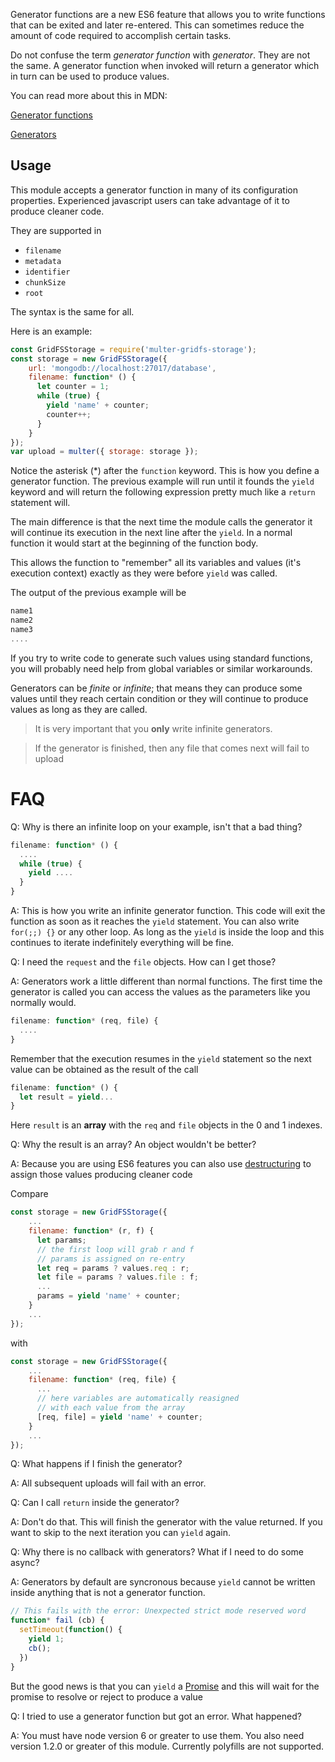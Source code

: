 Generator functions are a new ES6 feature that allows you to write functions
that can be exited and later re-entered. This can sometimes reduce the amount
of code required to accomplish certain tasks.

Do not confuse the term *generator function* with *generator*. They are not the same.
A generator function when invoked will return a generator which in turn can be
used to produce values.

You can read more about this in MDN:

[Generator functions][1]

[Generators][2]

## Usage

This module accepts a generator function in many of its configuration properties.
Experienced javascript users can take advantage of it to produce cleaner code.

They are supported in 

- `filename`
- `metadata`
- `identifier` 
- `chunkSize`
- `root`

The syntax is the same for all.

Here is an example:

```javascript
const GridFSStorage = require('multer-gridfs-storage');
const storage = new GridFSStorage({
    url: 'mongodb://localhost:27017/database',
    filename: function* () {
      let counter = 1;
      while (true) {
        yield 'name' + counter;
        counter++;
      }
    }
});
var upload = multer({ storage: storage });
```

Notice the asterisk (*) after the `function` keyword. This is how you define 
a generator function. The previous example will run until it founds the `yield` keyword
and will return the following expression pretty much like a `return` statement will.

The main difference is that the next time the module calls the generator it will continue
its execution in the next line after the `yield`. In a normal function it would start at
the beginning of the function body.

This allows the function to "remember" all its variables and values (it's execution context)
exactly as they were before `yield` was called.

The output of the previous example will be

```javascript
name1
name2
name3
....
```

If you try to write code to generate such values using standard functions, you will probably 
need help from global variables or similar workarounds.

Generators can be *finite* or *infinite*; that means they can produce some values until they reach certain
condition or they will continue to produce values as long as they are called.

> It is very important that you **only** write infinite generators. 

> If the generator is finished, then any file that comes next will fail to upload

# FAQ

Q: Why is there an infinite loop on your example, isn't that a bad thing?

```javascript
filename: function* () {
  ....
  while (true) {
    yield ....
  }
}
```


A: This is how you write an infinite generator function. This code will exit the function 
as soon as it reaches the `yield` statement. You can also write `for(;;) {}` 
or any other loop. As long as the `yield` is inside the loop and 
this continues to iterate indefinitely everything will be fine.

Q: I need the `request` and the `file` objects. How can I get those? 

A: Generators work a little different than normal functions. The first time
the generator is called you can access the values as the parameters like
you normally would.

```javascript
filename: function* (req, file) {
  ....
}
```

Remember that the execution resumes in the `yield` statement so the next value
can be obtained as the result of the call

```javascript
filename: function* () {
  let result = yield...
}
```

Here `result` is an **array** with the `req` and `file` objects in the 0 and 1 indexes.

Q: Why the result is an array? An object wouldn't be better?

A: Because you are using ES6 features you can also use 
[destructuring][3]
 to assign those values producing cleaner code

Compare

```javascript
const storage = new GridFSStorage({
    ...
    filename: function* (r, f) {
      let params;
      // the first loop will grab r and f
      // params is assigned on re-entry 
      let req = params ? values.req : r;
      let file = params ? values.file : f;
      ...
      params = yield 'name' + counter;
    }
    ...
});
```

with

```javascript
const storage = new GridFSStorage({
    ...
    filename: function* (req, file) {
      ... 
      // here variables are automatically reasigned
      // with each value from the array
      [req, file] = yield 'name' + counter;
    }
    ...
});
```

Q: What happens if I finish the generator?

A: All subsequent uploads will fail with an error.

Q: Can I call `return` inside the generator?

A: Don't do that. This will finish the generator with the value returned.
If you want to skip to the next iteration you can `yield` again.

Q: Why there is no callback with generators? What if I need to do some async?

A: Generators by default are syncronous because `yield` cannot be written inside
anything that is not a generator function. 

```javascript
// This fails with the error: Unexpected strict mode reserved word
function* fail (cb) {
  setTimeout(function() {
    yield 1;
    cb();
  })
}
```

But the good news is that you can `yield` a [Promise][4]
and this will wait for the 
promise to resolve or reject to produce a value

Q: I tried to use a generator function but got an error. What happened?

A: You must have node version 6 or greater to use them. You also need 
version 1.2.0 or greater of this module. Currently polyfills are not supported.

[1]: https://developer.mozilla.org/en-US/docs/Web/JavaScript/Reference/Statements/function* "Generator function"
[2]: https://developer.mozilla.org/en-US/docs/Web/JavaScript/Reference/Global_Objects/Generator "Generator"
[3]: https://developer.mozilla.org/en-US/docs/Web/JavaScript/Reference/Operators/Destructuring_assignment "Destructuring assignment"
[4]: https://developer.mozilla.org/en-US/docs/Web/JavaScript/Reference/Global_Objects/Promise "Promise"
